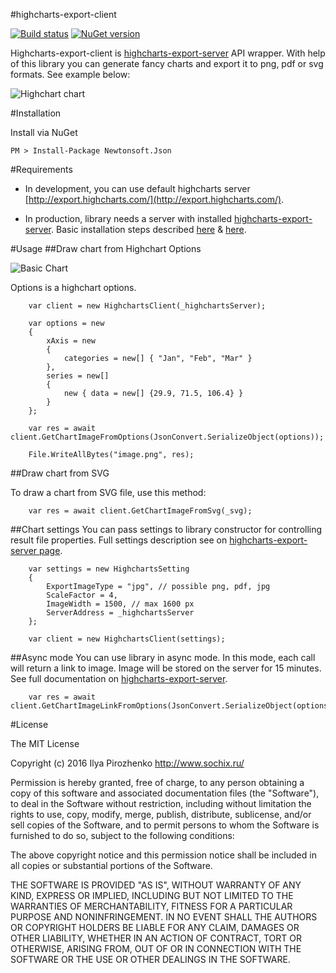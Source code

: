 #highcharts-export-client

[![Build status](https://ci.appveyor.com/api/projects/status/lx03i6374237hj73?svg=true)](https://ci.appveyor.com/project/sochix/highcharts-export-client)
[![NuGet version](https://badge.fury.io/nu/highcharts-export-client.svg)](https://www.nuget.org/packages/highcharts-export-client/)

Highcharts-export-client is [highcharts-export-server](http://www.highcharts.com/docs/export-module/export-module-overview) API wrapper. 
With help of this library you can generate fancy charts and export it to png, pdf or svg formats. 
See example below:

![Highchart chart](https://habrastorage.org/files/33f/df6/a79/33fdf6a791ae4f6982043455fc4e20b4.png)


#Installation

Install via NuGet

```
PM > Install-Package Newtonsoft.Json
```

#Requirements

* In development, you can use default highcharts server [http://export.highcharts.com/](http://export.highcharts.com/).

* In production, library needs a server with installed [highcharts-export-server](link). Basic installation steps described [here](http://www.highcharts.com/docs/export-module/setting-up-the-server) & [here](http://withr.me/set-up-highcharts-export-server-on-ubuntu-server-12-dot-04-step-by-step/).

#Usage
##Draw chart from Highchart Options

![Basic Chart](https://habrastorage.org/files/e03/b5a/884/e03b5a884e7a43ad9b25d65314012444.jpg)

Options is a highchart options.

```
	var client = new HighchartsClient(_highchartsServer);

	var options = new
	{
		xAxis = new
		{
			categories = new[] { "Jan", "Feb", "Mar" }
		},
		series = new[]
		{
			new { data = new[] {29.9, 71.5, 106.4} }
		}
	};

	var res = await client.GetChartImageFromOptions(JsonConvert.SerializeObject(options));
	
	File.WriteAllBytes("image.png", res);
```

##Draw chart from SVG

To draw a chart from SVG file, use this method:
```
	var res = await client.GetChartImageFromSvg(_svg);
```

##Chart settings
You can pass settings to library constructor for controlling result file properties.
Full settings description see on [highcharts-export-server page](http://www.highcharts.com/docs/export-module/export-module-overview).

```
	var settings = new HighchartsSetting
	{
		ExportImageType = "jpg", // possible png, pdf, jpg 
		ScaleFactor = 4, 
		ImageWidth = 1500, // max 1600 px
		ServerAddress = _highchartsServer
	};

	var client = new HighchartsClient(settings);
```

##Async mode
You can use library in async mode. In this mode, each call will return a link to image. 
Image will be stored on the server for 15 minutes. See full documentation on [highcharts-export-server](http://www.highcharts.com/docs/export-module/export-module-overview).

```
	var res = await client.GetChartImageLinkFromOptions(JsonConvert.SerializeObject(options));
```

#License

The MIT License

Copyright (c) 2016 Ilya Pirozhenko http://www.sochix.ru/

Permission is hereby granted, free of charge, to any person obtaining a copy of this software and associated documentation files (the "Software"), to deal in the Software without restriction, including without limitation the rights to use, copy, modify, merge, publish, distribute, sublicense, and/or sell copies of the Software, and to permit persons to whom the Software is furnished to do so, subject to the following conditions:

The above copyright notice and this permission notice shall be included in all copies or substantial portions of the Software.

THE SOFTWARE IS PROVIDED "AS IS", WITHOUT WARRANTY OF ANY KIND, EXPRESS OR IMPLIED, INCLUDING BUT NOT LIMITED TO THE WARRANTIES OF MERCHANTABILITY, FITNESS FOR A PARTICULAR PURPOSE AND NONINFRINGEMENT. IN NO EVENT SHALL THE AUTHORS OR COPYRIGHT HOLDERS BE LIABLE FOR ANY CLAIM, DAMAGES OR OTHER LIABILITY, WHETHER IN AN ACTION OF CONTRACT, TORT OR OTHERWISE, ARISING FROM, OUT OF OR IN CONNECTION WITH THE SOFTWARE OR THE USE OR OTHER DEALINGS IN THE SOFTWARE.
